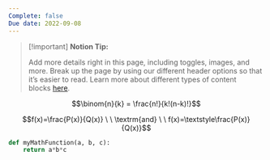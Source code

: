```yaml
---
Complete: false
Due date: 2022-09-08
---
```

> [!important] **Notion Tip:**
> 
> Add more details right in this page, including toggles, images, and more. Break up the page by using our different header options so that it’s easier to read. Learn more about different types of content blocks [here](https://www.notion.so/guides/types-of-content-blocks).

$$\binom{n}{k} = \frac{n!}{k!(n-k)!}$$

$$f(x)=\frac{P(x)}{Q(x)} \ \ \textrm{and} \ \ f(x)=\textstyle\frac{P(x)}{Q(x)}$$

```Python
def myMathFunction(a, b, c):
	return a*b*c
```